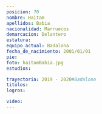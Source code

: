 ```yaml
---
posicion: 70
nombre: Haitam
apellidos: Babia
nacionalidad: Marruecos
demarcacion: Delantero
estatura:
equipo_actual: Badalona
fecha_de_nacimiento: 2001/01/01
pie:
foto: haitamBabia.jpg
estudios:

trayectoria: 2019 - 2020#Badalona
titulos:
logros:

video:
---
```

